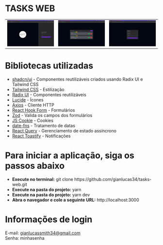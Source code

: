 # TASKS WEB

<table>
  <tr>
    <td><img src="/public/login.png" alt="Login" style="width: 250px;" /></td>
    <td><img src="/public/list.png" alt="List" style="width: 250px;" /></td>
    <td><img src="/public/task.png" alt="Task" style="width: 250px;" /></td>
  </tr>
</table>

# Bibliotecas utilizadas

<ul>
  <li><a href="https://ui.shadcn.com/">shadcn/ui</a> - Componentes reutilizáveis ​​criados usando Radix UI e Tailwind CSS</li>
  <li><a href="https://tailwindcss.com/">Tailwind CSS</a> - Estilização</li>
  <li><a href="https://www.radix-ui.com/">Radix UI</a> - Componentes reutilizáveis</li>
  <li><a href="https://lucide.dev/">Lucide</a> - Ícones</li>
  <li><a href="https://axios-http.com/ptbr/docs/intro">Axios</a> - Cliente HTTP</li>
  <li><a href="https://react-hook-form.com/">React Hook Form</a> - Formulários</li>
  <li><a href="https://zod.dev/">Zod</a> - Valida os campos dos formulários</li>
  <li><a href="https://github.com/js-cookie/js-cookie#readme">JS Cookie</a> - Cookies</li>
  <li><a href="https://date-fns.org/">date-fns</a> - Tratamento de datas</li>
  <li><a href="https://tanstack.com/query/v3/">React Query</a> - Gerenciamento de estado assíncrono</li>
  <li><a href="https://github.com/fkhadra/react-toastify">React Toastify</a> - Notificações</li>
</ul>

# Para iniciar a aplicação, siga os passos abaixo

<ul>
  <li><b>Execute no terminal:</b> git clone https://github.com/gianlucas34/tasks-web.git</li>
  <li><b>Execute na pasta do projeto:</b> yarn</li>
  <li><b>Execute na pasta do projeto:</b> yarn dev</li>
  <li><b>Abra o navegador e cole a seguinte URL:</b> http://localhost:3000</li>
</ul>

# Informações de login

E-mail: gianlucassmith34@gmail.com </br>
Senha: minhasenha
